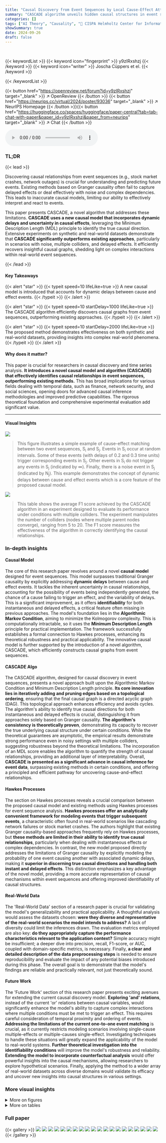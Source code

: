 ```yaml
---
title: "Causal Discovery from Event Sequences by Local Cause-Effect Attribution"
summary: "CASCADE algorithm unveils hidden causal structures in event sequences by minimizing description length, surpassing existing Granger causality-based methods."
categories: []
tags: ["AI Theory", "Causality", "🏢 CISPA Helmholtz Center for Information Security",]
showSummary: true
date: 2024-09-26
draft: false
---
```


<br>

{{< keywordList >}}
{{< keyword icon="fingerprint" >}} y9zIRxshzj {{< /keyword >}}
{{< keyword icon="writer" >}} Joscha Cüppers et el. {{< /keyword >}}
 
{{< /keywordList >}}

{{< button href="https://openreview.net/forum?id=y9zIRxshzj" target="_blank" >}}
↗ OpenReview
{{< /button >}}
{{< button href="https://neurips.cc/virtual/2024/poster/93036" target="_blank" >}}
↗ NeurIPS Homepage
{{< /button >}}{{< button href="https://huggingface.co/spaces/huggingface/paper-central?tab=tab-chat-with-paper&paper_id=y9zIRxshzj&paper_from=neurips" target="_blank" >}}
↗ Chat
{{< /button >}}



<audio controls>
    <source src="https://ai-paper-reviewer.com/y9zIRxshzj/podcast.wav" type="audio/wav">
    Your browser does not support the audio element.
</audio>


### TL;DR


{{< lead >}}

Discovering causal relationships from event sequences (e.g., stock market crashes, network outages) is crucial for understanding and predicting future events. Existing methods based on Granger causality often fail to capture delayed effects or deal effectively with noise and complex dependencies.  This leads to inaccurate causal models, limiting our ability to effectively interpret and react to events.

This paper presents CASCADE, a novel algorithm that addresses these limitations. **CASCADE uses a new causal model that incorporates dynamic delays and uncertainty in causal effects**, leveraging the Minimum Description Length (MDL) principle to identify the true causal direction. Extensive experiments on synthetic and real-world datasets demonstrate that **CASCADE significantly outperforms existing approaches**, particularly in scenarios with noise, multiple colliders, and delayed effects. It efficiently recovers insightful causal graphs, shedding light on complex interactions within real-world event sequences.

{{< /lead >}}


#### Key Takeaways

{{< alert "star" >}}
{{< typeit speed=10 lifeLike=true >}} A new causal model is introduced that accounts for dynamic delays between cause and effect events. {{< /typeit >}}
{{< /alert >}}

{{< alert "star" >}}
{{< typeit speed=10 startDelay=1000 lifeLike=true >}} The CASCADE algorithm efficiently discovers causal graphs from event sequences, outperforming existing approaches. {{< /typeit >}}
{{< /alert >}}

{{< alert "star" >}}
{{< typeit speed=10 startDelay=2000 lifeLike=true >}} The proposed method demonstrates effectiveness on both synthetic and real-world datasets, providing insights into complex real-world phenomena. {{< /typeit >}}
{{< /alert >}}

#### Why does it matter?
This paper is crucial for researchers in causal discovery and time series analysis.  **It introduces a novel causal model and algorithm (CASCADE) that effectively identifies causal relationships in event sequences, outperforming existing methods.** This has broad implications for various fields dealing with temporal data, such as finance, network security, and social sciences, opening doors for advanced causal inference methodologies and improved predictive capabilities.  The rigorous theoretical foundation and comprehensive experimental evaluation add significant value.

------
#### Visual Insights



![](https://ai-paper-reviewer.com/y9zIRxshzj/figures_1_1.jpg)

> This figure illustrates a simple example of cause-effect matching between two event sequences, S<sub>i</sub> and S<sub>j</sub>.  Events in S<sub>i</sub> occur at random intervals. Some of these events (with delays of 0.2 and 0.3 time units) trigger corresponding events in S<sub>j</sub>. Other events in S<sub>i</sub> do not trigger any events in S<sub>j</sub> (indicated by ∞). Finally, there is a noise event in S<sub>j</sub> (indicated by N<sub>j</sub>). This example demonstrates the concept of dynamic delays between cause and effect events which is a core feature of the proposed causal model.





![](https://ai-paper-reviewer.com/y9zIRxshzj/tables_19_1.jpg)

> This table shows the average F1 score achieved by the CASCADE algorithm in an experiment designed to evaluate its performance under conditions with multiple colliders.  The experiment manipulates the number of colliders (nodes where multiple parent nodes converge), ranging from 5 to 20.  The F1 score measures the effectiveness of the algorithm in correctly identifying the causal relationships.





### In-depth insights


#### Causal Model
The core of this research paper revolves around a novel **causal model** designed for event sequences.  This model surpasses traditional Granger causality by explicitly addressing **dynamic delays** between cause and effect events.  It tackles the inherent uncertainty in causal relationships, accounting for the possibility of events being independently generated, the chance of a cause failing to trigger an effect, and the variability of delays.  This is a significant improvement, as it offers **identifiability** for both instantaneous and delayed effects, a critical feature often missing in previous approaches.  The model's foundation lies in the **Algorithmic Markov Condition**, aiming to minimize the Kolmogorov complexity.  This is computationally intractable, so it uses the **Minimum Description Length** principle for practical implementation. The framework successfully establishes a formal connection to Hawkes processes, enhancing its theoretical robustness and practical applicability. The innovative causal model is further supported by the introduction of a novel algorithm, CASCADE, which efficiently constructs causal graphs from event sequences.

#### CASCADE Algo
The CASCADE algorithm, designed for causal discovery in event sequences, presents a novel approach built upon the Algorithmic Markov Condition and Minimum Description Length principle.  **Its core innovation lies in iteratively adding and pruning edges based on a topological ordering**, ensuring that the final causal graph is a directed acyclic graph (DAG).  This topological approach enhances efficiency and avoids cycles.  The algorithm's ability to identify true causal directions for both instantaneous and delayed effects is crucial, distinguishing it from approaches solely based on Granger causality.  **The algorithm's consistency is theoretically proven**, demonstrating its capacity to recover the true underlying causal structure under certain conditions. While the theoretical guarantees are asymptotic, the empirical results demonstrate strong performance even in noisy settings with multiple colliders, suggesting robustness beyond the theoretical limitations. The incorporation of an MDL score enables the algorithm to quantify the strength of causal relationships, providing an additional layer of interpretability.  Overall, **CASCADE is presented as a significant advance in causal inference for event data**, surpassing existing methods in certain conditions, and offering a principled and efficient pathway for uncovering cause-and-effect relationships.

#### Hawkes Processes
The section on Hawkes processes reveals a crucial comparison between the proposed causal model and existing methods using Hawkes processes for event sequence analysis.  **Hawkes processes offer an analytically convenient framework for modeling events that trigger subsequent events**, a characteristic often found in real-world scenarios like cascading network failures or stock market crashes.  The authors highlight that existing Granger causality-based approaches frequently rely on Hawkes processes, but **these methods are limited in their ability to identify true causal relationships**, particularly when dealing with instantaneous effects or complex dependencies. In contrast, the new model proposed directly addresses the limitations of Granger causality by explicitly modeling the probability of one event causing another with associated dynamic delays, making it **superior in discerning true causal directions and handling both instant and delayed effects**.  This distinction emphasizes a key advantage of the novel model, providing a more accurate representation of causal mechanisms within event sequences and offering improved identifiability of causal structures.

#### Real-World Data
The 'Real-World Data' section of a research paper is crucial for validating the model's generalizability and practical applicability.  A thoughtful analysis would assess the datasets chosen: **were they diverse and representative of the real-world scenarios the model intends to address?**  A lack of diversity could limit the inferences drawn.  The evaluation metrics employed are also key: **do they appropriately capture the performance characteristics relevant to the application context?** Simple accuracy might be insufficient; a deeper dive into precision, recall, F1-score, or AUC, coupled with domain-specific metrics, is necessary.  Finally, **a clear and detailed description of the data preprocessing steps** is needed to ensure reproducibility and evaluate the impact of any potential biases introduced during this phase.  The overall goal is to demonstrate that the model's findings are reliable and practically relevant, not just theoretically sound.

#### Future Work
The 'Future Work' section of this research paper presents exciting avenues for extending the current causal discovery model.  **Exploring 'and' relations**, instead of the current 'or' relations between causal variables, would significantly enhance the model's ability to capture complex interactions where multiple conditions must be met to trigger an effect.  This requires careful consideration of temporal proximity and ordering of events.  **Addressing the limitations of the current one-to-one event matching** is crucial, as it currently restricts modeling scenarios involving single-cause multiple-effects or multiple-causes single-effect.  Investigating techniques to handle these situations will greatly expand the applicability of the model to real-world systems.  **Further theoretical investigation into the identifiability conditions** will improve the model's robustness and reliability.  **Extending the model to incorporate counterfactual analysis** would offer powerful insights into the causal mechanisms, allowing researchers to explore hypothetical scenarios.  Finally, applying the method to a wider array of real-world datasets across diverse domains would validate its efficacy and uncover new insights into causal structures in various settings.


### More visual insights

<details>
<summary>More on figures
</summary>


![](https://ai-paper-reviewer.com/y9zIRxshzj/figures_5_1.jpg)

> This figure is a simple illustration of the cause-effect matching concept used in the paper. It shows two event sequences, Sᵢ and Sj. Events in Sᵢ occur at random intervals, and some of these events cause events in Sj with a certain delay. The figure visually represents the uncertainty of whether an event actually causes an effect or not, as well as the variability in the delay between cause and effect.


![](https://ai-paper-reviewer.com/y9zIRxshzj/figures_7_1.jpg)

> This figure displays the results of DAG recovery experiments under various conditions, using the CASCADE algorithm.  It shows the normalized Structural Hamming Distance (SHD), normalized Structural Intervention Distance (SID), and F1 score.  The three subfigures (a), (b), and (c) demonstrate the algorithm's performance with varying numbers of event types, noise levels, and numbers of collider parents, respectively.  CASCADE shows strong performance across all settings, outperforming other methods in terms of accurately recovering the true causal graph.


![](https://ai-paper-reviewer.com/y9zIRxshzj/figures_8_1.jpg)

> This figure shows the performance of the CASCADE algorithm on datasets generated using a Hawkes process, where the intensity of the excitation function (the expected number of events generated per cause) is varied. The results demonstrate that CASCADE performs best when its assumptions hold (one effect per cause or fewer), but maintains strong performance across a range of settings.


![](https://ai-paper-reviewer.com/y9zIRxshzj/figures_9_1.jpg)

> This figure shows the largest subgraph discovered by the CASCADE algorithm when applied to the Global Banks dataset. The nodes represent banks, and the edges represent causal relationships between them. The 10 largest banks (by assets) are highlighted.  The figure demonstrates that CASCADE not only identifies causal relationships but also reveals geographic locality and the disproportionate influence of larger banks, information that was not explicitly provided in the input data.


![](https://ai-paper-reviewer.com/y9zIRxshzj/figures_16_1.jpg)

> This figure shows the performance of the CASCADE algorithm in recovering the true DAG structure on data generated by a Hawkes process.  The x-axis represents the expected number of events generated per cause (intensity of the excitation function). The y-axis represents the F1 score, a measure of the accuracy of the recovered DAG. The box plot shows the distribution of F1 scores across multiple runs for each intensity level.  The plot demonstrates how the algorithm's performance varies with different levels of intensity of the Hawkes process.


![](https://ai-paper-reviewer.com/y9zIRxshzj/figures_21_1.jpg)

> This figure presents the results of synthetic experiments comparing the performance of different causal discovery methods. The methods are evaluated using three metrics: Structural Hamming Distance (SHD), Structural Intervention Distance (SID), and F1 score. The x-axis represents different experimental conditions, such as the number of event types, the level of noise in the data, and the number of colliders (variables that are both a cause and an effect). The y-axis represents the values of each metric for different methods. The results show that CASCADE generally outperforms other methods, especially in challenging settings with high noise or many colliders.


![](https://ai-paper-reviewer.com/y9zIRxshzj/figures_21_2.jpg)

> The figure shows the causal graphs discovered by the CASCADE algorithm on two datasets of daily activities.  Subfigure (a) shows a relatively simple graph with clear causal relationships between daily events such as showering, grooming, and sleeping. Subfigure (b) depicts a more complex graph with more intricate dependencies between these events and others like eating and spending spare time/watching TV.


![](https://ai-paper-reviewer.com/y9zIRxshzj/figures_22_1.jpg)

> This figure shows the causal graph recovered by the CASCADE algorithm on a real-world dataset of network alarms.  The nodes represent different types of alarms, and the edges represent causal relationships between them. The green edges represent correctly recovered causal relationships, while the gray dashed lines represent causal relationships that were not recovered. The figure visually depicts the algorithm's performance in identifying causal connections within the complex network alarm data. 


![](https://ai-paper-reviewer.com/y9zIRxshzj/figures_22_2.jpg)

> This figure shows the largest subgraph discovered by the CASCADE algorithm when applied to the Global Banks dataset.  The nodes represent banks, with the 10 largest banks highlighted.  The edges represent causal relationships between banks' daily return volatility.  The graph demonstrates that CASCADE not only identifies causal relationships but also captures geographical locality (e.g., clustering of banks within regions) and the disproportionate influence of larger banks on the overall market, information not present in the input data.


![](https://ai-paper-reviewer.com/y9zIRxshzj/figures_23_1.jpg)

> This figure shows the largest subgraph discovered by the CASCADE algorithm when applied to a dataset of global banks. The 10 largest banks are highlighted, demonstrating that CASCADE successfully identifies geographical clusters and the disproportionate influence of larger banks on the market, information not present in the input data.


</details>




<details>
<summary>More on tables
</summary>


![](https://ai-paper-reviewer.com/y9zIRxshzj/tables_19_2.jpg)
> This table shows the performance of four different causal discovery methods (CASCADE, CAUSE, NPHC, and THP) on a dataset where 90% of the causal effects are instantaneous.  The metrics used for evaluation include F1 score (a measure of accuracy), SHD (Structural Hamming Distance, which measures the difference in graph structure), SID (Structural Intervention Distance, which quantifies the difference in causal effects), and normalized versions of SHD and SID.  The NaN values likely indicate that a particular method did not produce a DAG (directed acyclic graph) which is needed for SID calculation. The results suggest that CASCADE outperforms the other methods in this setting.

![](https://ai-paper-reviewer.com/y9zIRxshzj/tables_19_3.jpg)
> This table presents the average results for four different methods (CASCADE, CAUSE, NPHC, and THP) on a dataset where 90% of the causal effects are instantaneous.  The metrics used for evaluation are F1 score, Structural Hamming Distance (SHD), Structural Intervention Distance (SID), normalized SHD, and normalized SID.  The NaN values likely indicate that a specific metric could not be calculated for that method due to the structure of the DAGs recovered.

![](https://ai-paper-reviewer.com/y9zIRxshzj/tables_20_1.jpg)
> This table presents the average runtime (in seconds) for the 'Increase of Event Types' experiment. It shows how the runtime of different causal discovery methods (CASCADE, CAUSE, NPHC, THP, MDLH) varies with the number of event types (5, 10, 15, 20, 30, 40).  The results highlight the scalability of each method, showing how runtime increases as the number of event types grows. Note that MDLH did not finish within the allocated time for experiments with more than 10 event types.

![](https://ai-paper-reviewer.com/y9zIRxshzj/tables_20_2.jpg)
> This table presents the average runtime in seconds for different algorithms (CASCADE, CAUSE, NPHC, THP) under varying noise levels (0.10 to 0.90).  It demonstrates how the runtime of each algorithm changes as the amount of noise in the data increases.  The results highlight the relative computational efficiency or scalability of the different methods.

![](https://ai-paper-reviewer.com/y9zIRxshzj/tables_20_3.jpg)
> This table shows the runtime of different causal discovery methods (CASCADE, CAUSE, NPHC, THP) on synthetic datasets with varying numbers of event types. The experiment involves increasing the number of event types from 50 to 200, while introducing colliders in the causal graph to make the causal discovery more challenging. The results show the mean runtime in seconds for each method and event type.  Note that THP and MDLH did not complete within the allotted time for larger datasets.

</details>




### Full paper

{{< gallery >}}
<img src="https://ai-paper-reviewer.com/y9zIRxshzj/1.png" class="grid-w50 md:grid-w33 xl:grid-w25" />
<img src="https://ai-paper-reviewer.com/y9zIRxshzj/2.png" class="grid-w50 md:grid-w33 xl:grid-w25" />
<img src="https://ai-paper-reviewer.com/y9zIRxshzj/3.png" class="grid-w50 md:grid-w33 xl:grid-w25" />
<img src="https://ai-paper-reviewer.com/y9zIRxshzj/4.png" class="grid-w50 md:grid-w33 xl:grid-w25" />
<img src="https://ai-paper-reviewer.com/y9zIRxshzj/5.png" class="grid-w50 md:grid-w33 xl:grid-w25" />
<img src="https://ai-paper-reviewer.com/y9zIRxshzj/6.png" class="grid-w50 md:grid-w33 xl:grid-w25" />
<img src="https://ai-paper-reviewer.com/y9zIRxshzj/7.png" class="grid-w50 md:grid-w33 xl:grid-w25" />
<img src="https://ai-paper-reviewer.com/y9zIRxshzj/8.png" class="grid-w50 md:grid-w33 xl:grid-w25" />
<img src="https://ai-paper-reviewer.com/y9zIRxshzj/9.png" class="grid-w50 md:grid-w33 xl:grid-w25" />
<img src="https://ai-paper-reviewer.com/y9zIRxshzj/10.png" class="grid-w50 md:grid-w33 xl:grid-w25" />
<img src="https://ai-paper-reviewer.com/y9zIRxshzj/11.png" class="grid-w50 md:grid-w33 xl:grid-w25" />
<img src="https://ai-paper-reviewer.com/y9zIRxshzj/12.png" class="grid-w50 md:grid-w33 xl:grid-w25" />
<img src="https://ai-paper-reviewer.com/y9zIRxshzj/13.png" class="grid-w50 md:grid-w33 xl:grid-w25" />
<img src="https://ai-paper-reviewer.com/y9zIRxshzj/14.png" class="grid-w50 md:grid-w33 xl:grid-w25" />
<img src="https://ai-paper-reviewer.com/y9zIRxshzj/15.png" class="grid-w50 md:grid-w33 xl:grid-w25" />
<img src="https://ai-paper-reviewer.com/y9zIRxshzj/16.png" class="grid-w50 md:grid-w33 xl:grid-w25" />
<img src="https://ai-paper-reviewer.com/y9zIRxshzj/17.png" class="grid-w50 md:grid-w33 xl:grid-w25" />
<img src="https://ai-paper-reviewer.com/y9zIRxshzj/18.png" class="grid-w50 md:grid-w33 xl:grid-w25" />
<img src="https://ai-paper-reviewer.com/y9zIRxshzj/19.png" class="grid-w50 md:grid-w33 xl:grid-w25" />
<img src="https://ai-paper-reviewer.com/y9zIRxshzj/20.png" class="grid-w50 md:grid-w33 xl:grid-w25" />
{{< /gallery >}}